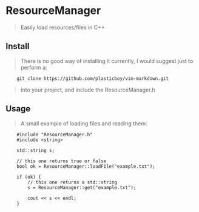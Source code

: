 # ResourceManager
> Easily load resources/files in C++

## Install
> There is no good way of installing it currently, I would suggest just to
> perform a:

        git clone https://github.com/plasticboy/vim-markdown.git

> into your project, and include the ResourceManager.h

## Usage
> A small example of loading files and reading them:

        #include "ResourceManager.h"
        #include <string>

        std::string s;

        // this one returns true or false
        bool ok = ResourceManager::loadFile("example.txt");

        if (ok) {
            // this one returns a std::string
            s = ResourceManager::get("example.txt");

            cout << s << endl;
        }
